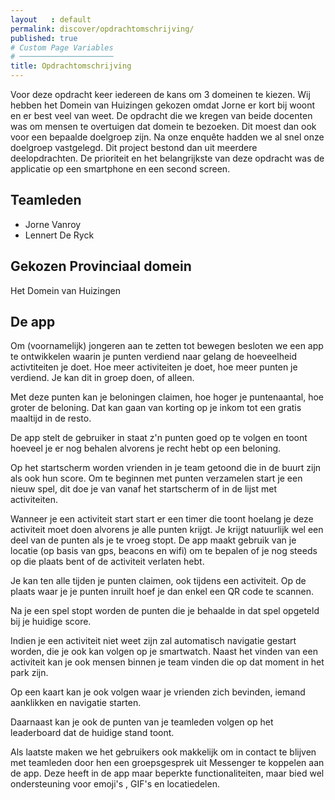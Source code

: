 ```yaml
---
layout   : default
permalink: discover/opdrachtomschrijving/
published: true
# Custom Page Variables
# ─────────────────────
title: Opdrachtomschrijving
---
```


Voor deze opdracht keer iedereen de kans om 3 domeinen te kiezen. Wij hebben het Domein van Huizingen gekozen omdat Jorne er kort bij woont en er best veel van weet. De opdracht die we kregen van beide docenten was om mensen te overtuigen dat domein te bezoeken. Dit moest dan ook voor een bepaalde doelgroep zijn. Na onze enquête hadden we al snel onze doelgroep vastgelegd. Dit project bestond dan uit meerdere deelopdrachten. De prioriteit en het belangrijkste van deze opdracht was de applicatie op een smartphone en een second screen.

## Teamleden
- Jorne Vanroy
- Lennert De Ryck

## Gekozen Provinciaal domein
Het Domein van Huizingen

## De app
Om (voornamelijk) jongeren aan te zetten tot bewegen besloten we een app te ontwikkelen waarin je punten verdiend naar gelang de hoeveelheid activtiteiten je doet. Hoe meer activiteiten je doet, hoe meer punten je verdiend. Je kan dit in groep doen, of alleen.

Met deze punten kan je beloningen claimen, hoe hoger je puntenaantal, hoe groter de beloning. Dat kan gaan van korting op je inkom tot een gratis maaltijd in de resto.

De app stelt de gebruiker in staat z'n punten goed op te volgen en toont hoeveel je er nog behalen alvorens je recht hebt op een beloning.

Op het startscherm worden vrienden in je team getoond die in de buurt zijn als ook hun score. Om te beginnen met punten verzamelen start je een nieuw spel, dit doe je van vanaf het startscherm of in de lijst met activiteiten.

Wanneer je een activiteit start start er een timer die toont hoelang je deze activiteit moet doen alvorens je alle punten krijgt. Je krijgt natuurlijk wel een deel van de punten als je te vroeg stopt. De app maakt gebruik van je locatie (op basis van gps, beacons en wifi) om te bepalen of je nog steeds op die plaats bent of de activiteit verlaten hebt.

Je kan ten alle tijden je punten claimen, ook tijdens een activiteit. Op de plaats waar je je punten inruilt hoef je dan enkel een QR code te scannen.

Na je een spel stopt worden de punten die je behaalde in dat spel opgeteld bij je huidige score.

Indien je een activiteit niet weet zijn zal automatisch navigatie gestart worden, die je ook kan volgen op je smartwatch. Naast het vinden van een activiteit kan je ook mensen binnen je team vinden die op dat moment in het park zijn.

Op een kaart kan je ook volgen waar je vrienden zich bevinden, iemand aanklikken en navigatie starten.

Daarnaast kan je ook de punten van je teamleden volgen op het leaderboard dat de huidige stand toont.

Als laatste maken we het gebruikers ook makkelijk om in contact te blijven met teamleden door hen een groepsgesprek uit Messenger te koppelen aan de app. Deze heeft in de app maar beperkte functionaliteiten, maar bied wel ondersteuning voor emoji's , GIF's en locatiedelen.